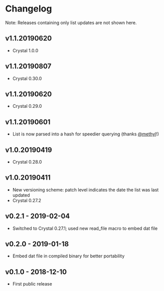 # Changelog

Note: Releases containing only list updates are not shown here.

## v1.1.20190620

*   Crystal 1.0.0

## v1.1.20190807

*   Crystal 0.30.0

## v1.1.20190620

*   Crystal 0.29.0

## v1.1.20190601

*   List is now parsed into a hash for speedier querying (thanks [@methyl](https://github.com/methyl)!)

## v1.0.20190419

*   Crystal 0.28.0

## v1.0.20190411

*   New versioning scheme: patch level indicates the date the list was last updated
*   Crystal 0.27.2

## v0.2.1 - 2019-02-04

*   Switched to Crystal 0.27.1; used new read_file macro to embed dat file

## v0.2.0 - 2019-01-18

*   Embed dat file in compiled binary for better portability

## v0.1.0 - 2018-12-10

*   First public release
